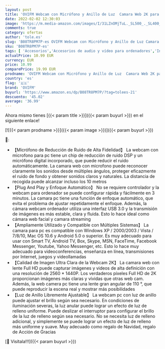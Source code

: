 ```yaml
---
layout: post
title: 'OVIFM Webcam con Micrófono y Anillo de Luz  Camara Web 2K para PC/Mac/Ordenador Portatil/Sobremesa  Plug and Play USB 2.0/3.0  Web CAM para Youtube  Skype  Zoom  Xbox One  PS4 y Videoconferencia'
date: 2022-02-02 12:30:03
image: 'https://m.media-amazon.com/images/I/31LZnOMjTuL._SL500_._SL400_.jpg'
comments: true
category: ofertas
author: 'tole.es'
slug: 'B08TR8PM7P-es OVIFM Webcam con Micrófono y Anillo de Luz Camara Web 2K...'
sku: 'B08TR8PM7P-es'
tags: [ 'Accesorios','Accesorios de audio y vídeo para ordenadores','Informática','Webcams y telefonía VoIP','ovifm','ps4','xbox', ]
actualPrice: 10.99 EUR
currency: EUR
price: 10.99
comparePrice: 19.99 EUR
prodname: 'OVIFM Webcam con Micrófono y Anillo de Luz  Camara Web 2K para PC/Mac/Ordenador Portatil/Sobremesa  Plug and Play USB 2.0/3.0  Web CAM para Youtube  Skype  Zoom  Xbox One  PS4 y Videoconferencia'
country: 'es'
flag: '🇪🇸'
brand: 'OVIFM'
buyurl: 'https://www.amazon.es/dp/B08TR8PM7P/?tag=tolees-21'
descuento: '45.02'
average: '36.99'
---
```


Ahora mismo tienes [{{< param title >}}]({{< param buyurl >}}) en el siguiente enlace!

[![{{< param prodname >}}]({{< param image >}})]({{< param buyurl >}})

🔎:

- 【Micrófono de Reducción de Ruido de Alta Fidelidad】 La webcam con microfono para pc tiene un chip de reducción de ruido DSP y un micrófono digital incorporado, que puede reducir el ruido automáticamente. La camara web con microfono puede reconocer claramente los sonidos desde múltiples ángulos, proteger eficazmente el ruido de fondo y obtener sonidos claros y naturales. La distancia de recogida puede alcanzar incluso los 10 metros
- 【Plug And Play y Enfoque Automático】 No se requiere controlador y la webcam para ordenador se puede configurar rápida y fácilmente en 3 minutos. La camara pc tiene una función de enfoque automático, que evita el problema de ajustar repetidamente el enfoque. Además, la cámara webcam ordenador utiliza una interfaz USB 3.0 y la transmisión de imágenes es más estable, clara y fluida. Esto lo hace ideal como cámara web facial y camara streaming
- 【Ampliamente Utilizado y Compatible con Múltiples Sistemas】 La camara para pc es compatible con Windows XP / 2000/2003 / Vista / 7/8/10, Mac OS 10.6 y Android 5.0 o superior. Es muy adecuado para usar con Smart TV, Android TV, Box, Skype, MSN, FaceTime, Facebook Messenger, Youtube, Yahoo Messenger, etc. Esto lo hace muy adecuado para videoconferencias, enseñanza en línea, transmisiones por Internet, juegos y videollamadas
- 【Calidad de Imagen Ultra Clara de la Webcam 2K】 La camara web con lente Full HD puede capturar imágenes y videos de alta definición con una resolución de 2560 * 1440P. Los verdaderos píxeles Full HD de 2K proporcionan imágenes más claras y vívidas que otras web cam. Además, la web camera pc tiene una lente gran angular de 110 °, que puede reproducir la escena real y mostrar más posibilidades
- 【Luz de Anillo Libremente Ajustable】 La webcam pc con luz de anillo puede ajustar el brillo según sea necesario. En condiciones de iluminación severas, la luz anular puede lograr un efecto de luz de relleno uniforme. Puede deslizar el interruptor para configurar el brillo de la luz de relleno según sea necesario. No se necesita luz de relleno adicional, y simplemente se puede lograr un efecto de luz de relleno más uniforme y suave. Muy adecuado como regalo de Navidad, regalo de Acción de Gracias

[🛒 Visítala!!!]({{< param buyurl >}})
